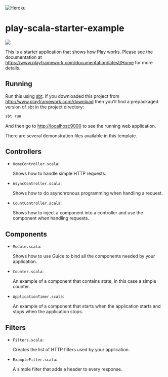 ![Heroku](https://heroku-badge.herokuapp.com/?app=scala-test-kr)


# play-scala-starter-example

[<img src="https://img.shields.io/travis/playframework/play-scala-starter-example.svg"/>](https://travis-ci.org/playframework/play-scala-starter-example)

This is a starter application that shows how Play works.  Please see the documentation at <https://www.playframework.com/documentation/latest/Home> for more details.

## Running

Run this using [sbt](http://www.scala-sbt.org/).  If you downloaded this project from <http://www.playframework.com/download> then you'll find a prepackaged version of sbt in the project directory:

```bash
sbt run
```

And then go to <http://localhost:9000> to see the running web application.

There are several demonstration files available in this template.

## Controllers

- `HomeController.scala`:

  Shows how to handle simple HTTP requests.

- `AsyncController.scala`:

  Shows how to do asynchronous programming when handling a request.

- `CountController.scala`:

  Shows how to inject a component into a controller and use the component when
  handling requests.

## Components

- `Module.scala`:

  Shows how to use Guice to bind all the components needed by your application.

- `Counter.scala`:

  An example of a component that contains state, in this case a simple counter.

- `ApplicationTimer.scala`:

  An example of a component that starts when the application starts and stops
  when the application stops.

## Filters

- `Filters.scala`:

  Creates the list of HTTP filters used by your application.

- `ExampleFilter.scala`:

  A simple filter that adds a header to every response.
